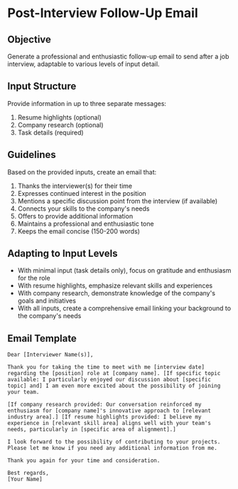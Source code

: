 # Post-Interview Follow-Up Email

## Objective

Generate a professional and enthusiastic follow-up email to send after a job interview, adaptable to various levels of input detail.

## Input Structure

Provide information in up to three separate messages:

1. Resume highlights (optional)
2. Company research (optional)
3. Task details (required)

## Guidelines

Based on the provided inputs, create an email that:

1. Thanks the interviewer(s) for their time
2. Expresses continued interest in the position
3. Mentions a specific discussion point from the interview (if available)
4. Connects your skills to the company's needs
5. Offers to provide additional information
6. Maintains a professional and enthusiastic tone
7. Keeps the email concise (150-200 words)

## Adapting to Input Levels

- With minimal input (task details only), focus on gratitude and enthusiasm for the role
- With resume highlights, emphasize relevant skills and experiences
- With company research, demonstrate knowledge of the company's goals and initiatives
- With all inputs, create a comprehensive email linking your background to the company's needs

## Email Template

```plaintext
Dear [Interviewer Name(s)],

Thank you for taking the time to meet with me [interview date] regarding the [position] role at [company name]. [If specific topic available: I particularly enjoyed our discussion about [specific topic] and] I am even more excited about the possibility of joining your team.

[If company research provided: Our conversation reinforced my enthusiasm for [company name]'s innovative approach to [relevant industry area].] [If resume highlights provided: I believe my experience in [relevant skill area] aligns well with your team's needs, particularly in [specific area of alignment].]

I look forward to the possibility of contributing to your projects. Please let me know if you need any additional information from me.

Thank you again for your time and consideration.

Best regards,
[Your Name]
```
